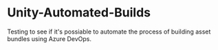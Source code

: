 # Unity-Automated-Builds
Testing to see if it's possiable to automate the process of building asset bundles using Azure DevOps.

